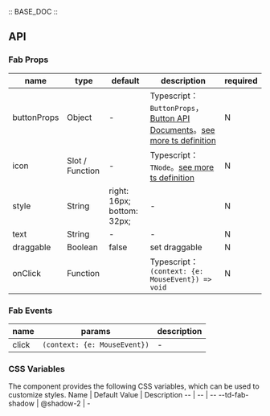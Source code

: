:: BASE_DOC ::

## API

### Fab Props

name | type | default | description | required
-- | -- | -- | -- | --
buttonProps | Object | - | Typescript：`ButtonProps`，[Button API Documents](./button?tab=api)。[see more ts definition](https://github.com/Tencent/tdesign-mobile-vue/tree/develop/src/fab/type.ts) | N
icon | Slot / Function | - | Typescript：`TNode`。[see more ts definition](https://github.com/Tencent/tdesign-mobile-vue/blob/develop/src/common.ts) | N
style | String | right: 16px; bottom: 32px; | \- | N
text | String | - | \- | N
draggable | Boolean | false | set draggable | N
onClick | Function |  | Typescript：`(context: {e: MouseEvent}) => void`<br/> | N

### Fab Events

name | params | description
-- | -- | --
click | `(context: {e: MouseEvent})` | \-

### CSS Variables

The component provides the following CSS variables, which can be used to customize styles.
Name | Default Value | Description 
-- | -- | --
--td-fab-shadow | @shadow-2 | -